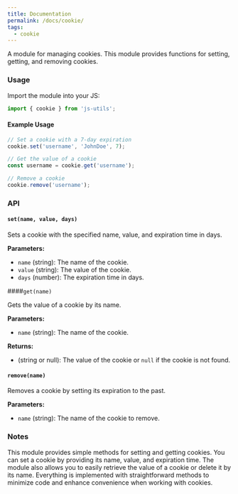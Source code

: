 ```yaml
---
title: Documentation
permalink: /docs/cookie/
tags: 
  - cookie
---
```

A module for managing cookies. This module provides functions for setting, getting, and removing cookies.

### Usage 
Import the module into your JS:
```javascript
import { cookie } from 'js-utils';
```

#### Example Usage
```javascript
// Set a cookie with a 7-day expiration
cookie.set('username', 'JohnDoe', 7);

// Get the value of a cookie
const username = cookie.get('username');

// Remove a cookie
cookie.remove('username');
```
### API

#### `set(name, value, days)`

Sets a cookie with the specified name, value, and expiration time in days.

**Parameters:**
- `name` (string): The name of the cookie.
- `value` (string): The value of the cookie.
- `days` (number): The expiration time in days.

####`get(name)`

Gets the value of a cookie by its name.

**Parameters:**
- `name` (string): The name of the cookie.

**Returns:**
- (string or null): The value of the cookie or `null` if the cookie is not found.

#### `remove(name)`

Removes a cookie by setting its expiration to the past.

**Parameters:**
- `name` (string): The name of the cookie to remove.

### Notes

This module provides simple methods for setting and getting cookies. You can set a cookie by providing its name, value, and expiration time. The module also allows you to easily retrieve the value of a cookie or delete it by its name. Everything is implemented with straightforward methods to minimize code and enhance convenience when working with cookies.
